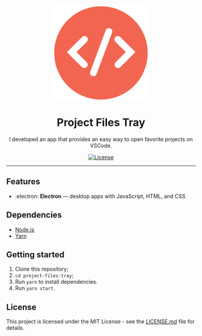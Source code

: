 <h1 align="center">
    <br>
    <img src="./assets/trayIcon.png" alt="Logo">
    <br>
    <br>
    Project Files Tray
</h1>

<p align="center">I developed an app that provides an easy way to open favorite projects on VSCode.</p>

<p align="center">

  <a href="https://opensource.org/licenses/MIT">
    <img src="https://img.shields.io/github/license/ronaldoapf/project-files-tray" alt="License">
  </a>
</p>

<hr>                          

## Features

- :electron: **Electron** — desktop apps with JavaScript, HTML, and CSS

## Dependencies

- [Node.js](https://nodejs.org/en/)
- [Yarn](https://yarnpkg.com/pt-BR/docs/install)

## Getting started

1. Clone this repository;
2. `cd project-files-tray`;<br />
3. Run `yarn` to install dependencies.<br />
4. Run `yarn start`.

## License

This project is licensed under the MIT License - see the [LICENSE.md](LICENSE.md) file for details.
